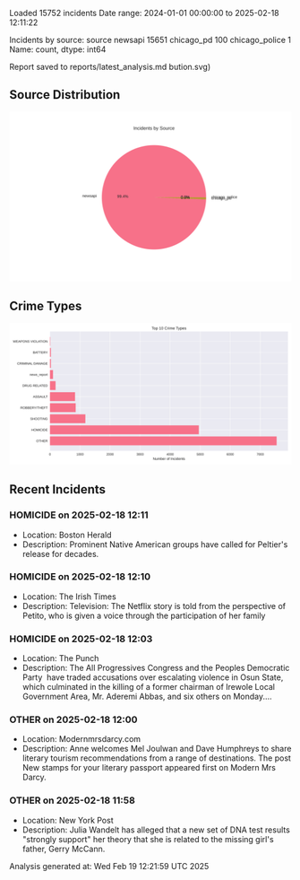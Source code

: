 
Loaded 15752 incidents
Date range: 2024-01-01 00:00:00 to 2025-02-18 12:11:22

Incidents by source:
source
newsapi           15651
chicago_pd          100
chicago_police        1
Name: count, dtype: int64

Report saved to reports/latest_analysis.md
bution.svg)

## Source Distribution
![Source Distribution](images/source_distribution.svg)

## Crime Types
![Crime Types](images/crime_types.svg)

## Recent Incidents

### HOMICIDE on 2025-02-18 12:11
- Location: Boston Herald
- Description: Prominent Native American groups have called for Peltier's release for decades.


### HOMICIDE on 2025-02-18 12:10
- Location: The Irish Times
- Description: Television: The Netflix story is told from the perspective of Petito, who is given a voice through the participation of her family


### HOMICIDE on 2025-02-18 12:03
- Location: The Punch
- Description: The All Progressives Congress and the Peoples Democratic Party  have traded accusations over escalating violence in Osun State, which culminated in the killing of a former chairman of Irewole Local Government Area, Mr. Aderemi Abbas, and six others on Monday.…


### OTHER on 2025-02-18 12:00
- Location: Modernmrsdarcy.com
- Description: Anne welcomes Mel Joulwan and Dave Humphreys to share literary tourism recommendations from a range of destinations.
The post New stamps for your literary passport appeared first on Modern Mrs Darcy.


### OTHER on 2025-02-18 11:58
- Location: New York Post
- Description: Julia Wandelt has alleged that a new set of DNA test results "strongly support" her theory that she is related to the missing girl's father, Gerry McCann.

Analysis generated at: Wed Feb 19 12:21:59 UTC 2025
